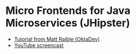 # Micro Frontends for Java Microservices (JHipster)

- [Tutorial from Matt Raible (OktaDev)](https://auth0.com/blog/micro-frontends-for-java-microservices/)
- [YouTube screencast](https://www.youtube.com/watch?v=haTQ1xJKQQ8)
